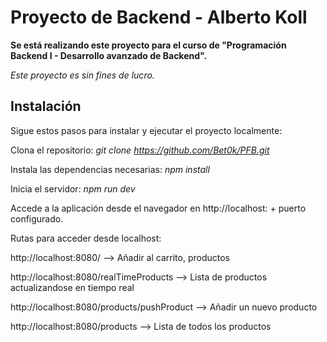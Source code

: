 # Proyecto de Backend - Alberto Koll

**Se está realizando este proyecto para el curso de "Programación Backend I - Desarrollo avanzado de Backend".**

*Este proyecto es sin fines de lucro.*

## Instalación

Sigue estos pasos para instalar y ejecutar el proyecto localmente:

Clona el repositorio:
*git clone https://github.com/Bet0k/PFB.git*

Instala las dependencias necesarias:
*npm install*

Inicia el servidor:
*npm run dev*

Accede a la aplicación desde el navegador en http://localhost: + puerto configurado.

Rutas para acceder desde localhost:

http://localhost:8080/ --> Añadir al carrito, productos

http://localhost:8080/realTimeProducts --> Lista de productos actualizandose en tiempo real

http://localhost:8080/products/pushProduct --> Añadir un nuevo producto

http://localhost:8080/products --> Lista de todos los productos